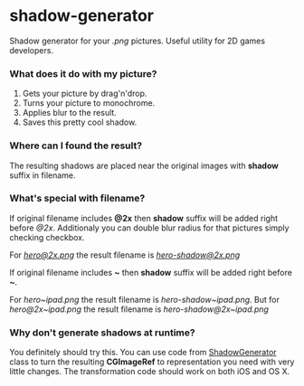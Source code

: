 shadow-generator
================

Shadow generator for your *.png* pictures. Useful utility for 2D games developers.

### What does it do with my picture?

1. Gets your picture by drag'n'drop.
2. Turns your picture to monochrome.
3. Applies blur to the result.
4. Saves this pretty cool shadow.

### Where can I found the result?

The resulting shadows are placed near the original images with **shadow** suffix in filename.

### What's special with filename?

If original filename includes **@2x** then **shadow** suffix will be added right before *@2x*.
Additionaly you can double blur radius for that pictures simply checking checkbox.

For *hero@2x.png* the result filename is *hero-shadow@2x.png*

If original filename includes **~** then **shadow** suffix will be added right before **~**.

For *hero~ipad.png* the result filename is *hero-shadow~ipad.png*. But for *hero@2x~ipad.png* the result filename is *hero-shadow@2x~ipad.png*

### Why don't generate shadows at runtime?

You definitely should try this. You can use code from [ShadowGenerator](https://github.com/win2l/shadow-generator/blob/master/ShadowGenerator/ShadowGenerator.m) class to turn the resulting **CGImageRef** to representation you need with very little changes. The transformation code should work on both iOS and OS X. 
